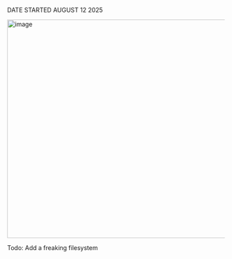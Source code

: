 DATE STARTED AUGUST 12 2025



<img width="883" height="506" alt="image" src="https://github.com/user-attachments/assets/36b24a7e-a6e1-480e-9a2c-efb39c8155b2" />


Todo: Add a freaking filesystem
